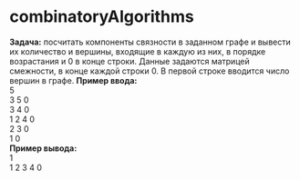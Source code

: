 # combinatoryAlgorithms
**Задача:** посчитать компоненты связности в заданном графе и вывести их количество и вершины, входящие в каждую из них, в порядке возрастания и 0 в конце строки.
Данные задаются матрицей смежности, в конце каждой строки 0. В первой строке вводится число вершин в графе.
**Пример ввода:** <br /> 
5 <br />
3 5 0 <br />
3 4 0 <br />
1 2 4 0 <br />
2 3 0 <br />
1 0 <br />
**Пример вывода:** <br />
1 <br />
1 2 3 4 0 
